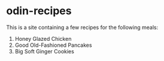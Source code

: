 # odin-recipes

This is a site containing a few recipes for the following meals:

1. Honey Glazed Chicken
2. Good Old-Fashioned Pancakes
3. Big Soft Ginger Cookies
